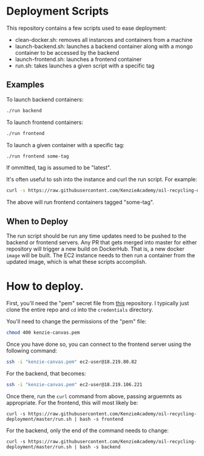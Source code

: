 # Deployment Scripts

This repository contains a few scripts used to ease deployment:
- clean-docker.sh: removes all instances and containers from a machine
- launch-backend.sh: launches a backend container along with a mongo container to be accessed by the backend
- launch-frontend.sh: launches a frontend container
- run.sh: takes launches a given script with a specific tag

## Examples
To launch backend containers:
```bash
./run backend
```

To launch frontend containers:
```bash
./run frontend
```

To launch a given container with a specific tag:
```bash
./run frontend some-tag
```

If ommitted, tag is assumed to be "latest".

It's often useful to ssh into the instance and curl the run script. For example:
```bash
curl -s https://raw.githubusercontent.com/KenzieAcademy/oil-recycling-deployment/master/run.sh | bash -s frontend some-tag
```

The above will run frontend containers tagged "some-tag".

## When to Deploy

The run script should be run any time updates need to be pushed to the backend
or frontend servers. Any PR that gets merged into master for either repository
will trigger a new build on DockerHub. That is, a new docker `image` will be
built. The EC2 instance needs to then run a container from the updated image,
which is what these scripts accomplish.

# How to deploy.
First, you'll need the "pem" secret file from [this](https://github.com/KenzieAcademy/kenzie-canvas) repository. I typically just clone the entire repo and `cd` into the `credentials` directory. 

You'll need to change the permissions of the "pem" file:
```bash
chmod 400 kenzie-canvas.pem
```

Once you have done so, you can connect to the frontend server using the following command:
```bash
ssh -i "kenzie-canvas.pem" ec2-user@18.219.80.82  
```

For the backend, that becomes:
```bash
ssh -i "kenzie-canvas.pem" ec2-user@18.219.106.221
```

Once there, run the `curl` command from above, passing arguemnts as appropriate. For the frontend, this will most likely be:
```
curl -s https://raw.githubusercontent.com/KenzieAcademy/oil-recycling-deployment/master/run.sh | bash -s frontend
```

For the backend, only the end of the command needs to change:
```
curl -s https://raw.githubusercontent.com/KenzieAcademy/oil-recycling-deployment/master/run.sh | bash -s backend 
```

